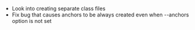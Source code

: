 - Look into creating separate class files
- Fix bug that causes anchors to be always created even when --anchors option is not set